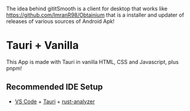 The idea behind gititSmooth is a client for desktop that works like https://github.com/ImranR98/Obtainium that is a installer and updater of releases of various sources of Android Apk!

# Tauri + Vanilla

This App is made with Tauri in vanilla HTML, CSS and Javascript, plus pnpm!

## Recommended IDE Setup

- [VS Code](https://code.visualstudio.com/) + [Tauri](https://marketplace.visualstudio.com/items?itemName=tauri-apps.tauri-vscode) + [rust-analyzer](https://marketplace.visualstudio.com/items?itemName=rust-lang.rust-analyzer)

